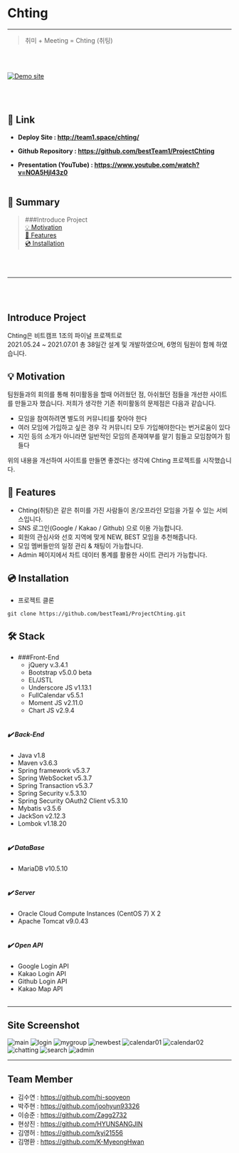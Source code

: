 Chting
===
* * *
> 취미 + Meeting = Chting (취팅)

<br><br/>

[![Demo site](https://raw.githubusercontent.com/bestTeam1/ProjectChting/master/src/main/webapp/assets/img/demo_logo1.png)](http://team1.space/chting/)

<br><br/>

## 🔗 Link
- **Deploy Site : http://team1.space/chting/**
  

- **Github Repository : https://github.com/bestTeam1/ProjectChting**
  

- **Presentation (YouTube) : https://www.youtube.com/watch?v=NOA5HjI43z0**
  <br><br/>
## 📖 Summary
> ###Introduce Project  
> [ 💡 Motivation](#-motivation)  
> [📌 Features](#-features)  
> [💿 Installation](#-installation)  

<br><br/>
* * *
<br><br/>

Introduce Project
---
Chting은 비트캠프 1조의 파이널 프로젝트로  
2021.05.24 ~ 2021.07.01 총 38일간 설계 및 개발하였으며, 6명의 팀원이 함께 하였습니다.

## 💡 Motivation
팀원들과의 회의를 통해 취미활동을 할때 어려웠던 점, 아쉬웠던 점들을 개선한 사이트를 만들고자 했습니다.
저희가 생각한 기존 취미활동의 문제점은 다음과 같습니다.
- 모임을 참여하려면 별도의 커뮤니티를 찾아야 한다
- 여러 모임에 가입하고 싶은 경우 각 커뮤니티 모두 가입해야한다는 번거로움이 있다
- 지인 등의 소개가 아니라면 일반적인 모임의 존재여부를 알기 힘들고 모임참여가 힘들다

위의 내용을 개선하여 사이트를 만들면 좋겠다는 생각에 Chting 프로젝트를 시작했습니다.

## 📌 Features
- Chting(취팅)은 같은 취미를 가진 사람들이 온/오프라인 모임을 가질 수 있는 서비스입니다.
- SNS 로그인(Google / Kakao / Github)  으로 이용 가능합니다.
- 회원의 관심사와 선호 지역에 맞게 NEW, BEST 모임을 추천해줍니다.
- 모임 멤버들만의 일정 관리 & 채팅이 가능합니다.
- Admin 페이지에서 차트 데이터 통계를 활용한 사이트 관리가 가능합니다.

## 💿 Installation
- 프로젝트 클론
~~~ 
git clone https://github.com/bestTeam1/ProjectChting.git
~~~

## 🛠 Stack
- ###Front-End
  - jQuery v.3.4.1
  - Bootstrap v5.0.0 beta
  - EL/JSTL
  - Underscore JS v1.13.1
  - FullCalendar v5.5.1
  - Moment JS v2.11.0
  - Chart JS v2.9.4
  <br><br/>
##### ✔️ Back-End
- Java v1.8
- Maven v3.6.3
- Spring framework v5.3.7
- Spring WebSocket v5.3.7
- Spring Transaction v5.3.7
- Spring Security v.5.3.10
- Spring Security OAuth2 Client v5.3.10
- Mybatis v3.5.6
- JackSon v2.12.3
- Lombok v1.18.20
  <br><br/>

##### ✔️ DataBase
- MariaDB v10.5.10
  <br><br/>

##### ✔️ Server
- Oracle Cloud Compute Instances (CentOS 7) X 2
- Apache Tomcat v9.0.43
  <br><br/>

##### ✔️ Open API
- Google Login API
- Kakao Login API
- Github Login API
- Kakao Map API
  <br><br/>

---

## Site Screenshot
![main](https://raw.githubusercontent.com/bestTeam1/ProjectChting/master/src/main/webapp/images/chting_00_main.png)
![login](https://raw.githubusercontent.com/bestTeam1/ProjectChting/master/src/main/webapp/images/chting_01_login.png)
![mygroup](https://raw.githubusercontent.com/bestTeam1/ProjectChting/master/src/main/webapp/images/chting_02_mygroup.png)
![newbest](https://raw.githubusercontent.com/bestTeam1/ProjectChting/master/src/main/webapp/images/chting_03_newbest.png)
![calendar01](https://raw.githubusercontent.com/bestTeam1/ProjectChting/master/src/main/webapp/images/chting_04_calendar.png)
![calendar02](https://raw.githubusercontent.com/bestTeam1/ProjectChting/master/src/main/webapp/images/chting_05_calendar.png)
![chatting](https://raw.githubusercontent.com/bestTeam1/ProjectChting/master/src/main/webapp/images/chting_06_chatting.png)
![search](https://raw.githubusercontent.com/bestTeam1/ProjectChting/master/src/main/webapp/images/chting_07_search.png)
![admin](https://raw.githubusercontent.com/bestTeam1/ProjectChting/master/src/main/webapp/images/chting_09_admin.png)

---

## Team Member
- 김수연 : https://github.com/hi-sooyeon
- 박주현 : https://github.com/joohyun93326
- 이승준 : https://github.com/Zagg2732
- 현상진 : https://github.com/HYUNSANGJIN
- 김영허 : https://github.com/kyi21556
- 김명환 : https://github.com/K-MyeongHwan

[//]: # (These are reference links used in the body of this note and get stripped out when the markdown processor does its job. There is no need to format nicely because it shouldn't be seen. Thanks SO - http://stackoverflow.com/questions/4823468/store-comments-in-markdown-syntax)

   [dill]: <https://github.com/joemccann/dillinger>
   [git-repo-url]: <https://github.com/joemccann/dillinger.git>
   [john gruber]: <http://daringfireball.net>
   [df1]: <http://daringfireball.net/projects/markdown/>
   [markdown-it]: <https://github.com/markdown-it/markdown-it>
   [Ace Editor]: <http://ace.ajax.org>
   [node.js]: <http://nodejs.org>
   [Twitter Bootstrap]: <http://twitter.github.com/bootstrap/>
   [jQuery]: <http://jquery.com>
   [@tjholowaychuk]: <http://twitter.com/tjholowaychuk>
   [express]: <http://expressjs.com>
   [AngularJS]: <http://angularjs.org>
   [Gulp]: <http://gulpjs.com>

   [PlDb]: <https://github.com/joemccann/dillinger/tree/master/plugins/dropbox/README.md>
   [PlGh]: <https://github.com/joemccann/dillinger/tree/master/plugins/github/README.md>
   [PlGd]: <https://github.com/joemccann/dillinger/tree/master/plugins/googledrive/README.md>
   [PlOd]: <https://github.com/joemccann/dillinger/tree/master/plugins/onedrive/README.md>
   [PlMe]: <https://github.com/joemccann/dillinger/tree/master/plugins/medium/README.md>
   [PlGa]: <https://github.com/RahulHP/dillinger/blob/master/plugins/googleanalytics/README.md>
